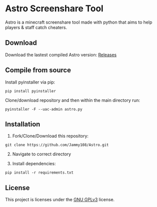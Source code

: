 # Astro Screenshare Tool

Astro is a minecraft screenshare tool made with python that aims to help players & staff catch cheaters.

## Download
Download the lastest compiled Astro version: [Releases](https://github.com/Jammy108/Astro/releases)

## Compile from source

Install pyinstaller via pip:

```pip install pyinstaller ```

Clone/download repository and then within the main directory run:

```pyinstaller -F --uac-admin astro.py```



## Installation

1. Fork/Clone/Download this repository:

```git clone https://github.com/Jammy108/Astro.git```

2. Navigate to correct directory 

3. Install dependencies: 

```pip install -r requirements.txt```

## License 
This project is licenses under the [GNU GPLv3](https://choosealicense.com/licenses/gpl-3.0/) license.

